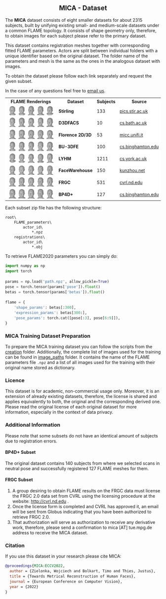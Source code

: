 <h2 align="center"><b>MICA - Dataset</b></h2>

The <b>MICA</b> dataset consists of eight smaller datasets for about 2315 subjects, built by unifying existing small- and medium-scale datasets under a common FLAME topology. It consists of shape geometry only, therefore, to obtain images for each subject please refer to the primary dataset.

This dataset contains registration meshes together with corresponding fitted FLAME parameters. Actors are split between individual folders with a unique identifier based on the original dataset. The folder name of the parameters and mesh is the same as the ones in the analogous dataset with images. 

To obtain the dataset please follow each link separately and request the given subset.

In the case of any questions feel free to <a href="mailto:&#109;&#105;&#099;&#097;&#064;&#116;&#117;&#101;&#046;&#109;&#112;&#103;&#046;&#100;&#101;">email us</a>.

<div align="center">
<table cellspacing="0" cellpadding="0" bgcolor="#ffffff" border="0">
  <tr>
    <th>FLAME Renderings</th>
    <th>Dataset</th>
    <th>Subjects</th>
    <th>Source</th>
  </tr>
  <tr></tr>
  <tr>
    <td><img src="../documents/STIRLING.gif"></td>
    <td><b>Stirling</b></td>
    <td>133</td>
    <td><a href="http://pics.stir.ac.uk/ESRC/" target="_blank">pics.stir.ac.uk</a></td>
  </tr>
  <tr></tr>
  <tr>
    <td><img src="../documents/D3DFACS.gif"></td>
    <td><b>D3DFACS</b></td>
    <td>10</td>
    <td><a href="https://www.cs.bath.ac.uk/~dpc/D3DFACS/" target="_blank">cs.bath.ac.uk</a></td>
  </tr>
  <tr></tr>
  <tr>
    <td><img src="../documents/FLORENCE.gif"></td>
    <td><b>Florence 2D/3D</b></td>
    <td>53</td>
    <td><a href="https://www.micc.unifi.it/resources/datasets/florence-3d-faces/" target="_blank">micc.unifi.it</a></td>
  </tr>
  <tr></tr>
  <tr>
    <td><img src="../documents/BU3DFE.gif"></td>
    <td><b>BU-3DFE</b></td>
    <td>100</td>
    <td><a href="https://www.cs.binghamton.edu/~lijun/Research/3DFE/3DFE_Analysis.html" target="_blank">cs.binghamton.edu</a></td>
  </tr>
  <tr></tr>
  <tr>
    <td><img src="../documents/LYHM.gif"></td>
    <td><b>LYHM</b></td>
    <td>1211</td>
    <td><a href="https://www-users.cs.york.ac.uk/~nep/research/LYHM/" target="_blank">cs.york.ac.uk</a></td>
  </tr>
  <tr></tr>
  <tr>
    <td><img src="../documents/FACEWAREHOUSE.gif"></td>
    <td><b>FaceWarehouse</b></td>
    <td>150</td>
    <td><a href="http://kunzhou.net/zjugaps/facewarehouse/" target="_blank">kunzhou.net</a></td>
  </tr>
  <tr></tr>
  <tr>
    <td><img src="../documents/FRGC.gif"></td>
    <td><b>FRGC</b></td>
    <td>531</td>
    <td><a href="https://cvrl.nd.edu/projects/data/#face-recognition-grand-challenge-frgc-v20-data-collection" target="_blank">cvrl.nd.edu</a</td>
  </tr>
  <tr></tr>
  <tr>
    <td><img src="../documents/BP4D.gif"></td>
    <td><b>BP4D+</b></td>
    <td>127</td>
    <td><a href="http://www.cs.binghamton.edu/~lijun/Research/3DFE/3DFE_Analysis.html" target="_blank">cs.binghamton.edu</a></td>
  </tr>
</table>
</div>

Each subset zip file has the following structure:
```shell
root\
    FLAME_parameters\
        actor_id\
            *.npz
    registrations\
        actor_id\
            *.obj
```

To retrieve FLAME2020 parameters you can simply do:
```python
import numpy as np
import torch

params = np.load('path.npz', allow_pickle=True)
pose = torch.tensor(params['pose']).float()
betas = torch.tensor(params['betas']).float()

flame = {
    'shape_params': betas[:300],
    'expression_params': betas[300:],
    'pose_params': torch.cat([pose[:3], pose[6:9]]),
}
```

### MICA Training Dataset Preparation

To prepare the MICA training dataset you can follow the scripts from the [creation](https://github.com/Zielon/MICA/tree/master/datasets/creation) folder. Additionally, the complete list of images used for the training can be found in [image_paths](https://github.com/Zielon/MICA/tree/master/datasets/image_paths) folder. It contains the name of the FLAME parameters file `.npz` and a list of all images used for the training with their original name stored as dictionary.

### Licence
This dataset is for academic, non-commercial usage only. Moreover, it is an extension of already existing datasets, therefore, the license is shared and applies equivalently to both, the original and the corresponding derived one. Please read the original license of each original dataset for more information, especially in the context of data privacy.

### Additional Information

Please note that some subsets do not have an identical amount of subjects due to registration errors. 

#### BP4D+ Subset

The original dataset contains 140 subjects from where we selected scans in neutral pose and successfully registered 127 FLAME meshes for them.

#### FRGC Subset

1) A group desiring to obtain FLAME results on the FRGC data must license the FRGC 2.0 data set from CVRL using the licensing procedure at the website: http://cvrl.nd.edu .
2) Once the license form is completed and CVRL has approved it, an email will be sent from Globus indicating that you have been authorized to retrieve FRGC 2.0.
3) That authorization will serve as authorization to receive any derivative work, therefore, please send a confirmation to mica [AT] tue.mpg.de address to receive the MICA dataset.

### Citation
If you use this dataset in your research please cite MICA:
```bibtex
@proceedings{MICA:ECCV2022,
  author = {Zielonka, Wojciech and Bolkart, Timo and Thies, Justus},
  title = {Towards Metrical Reconstruction of Human Faces},
  journal = {European Conference on Computer Vision},
  year = {2022}
}
```
